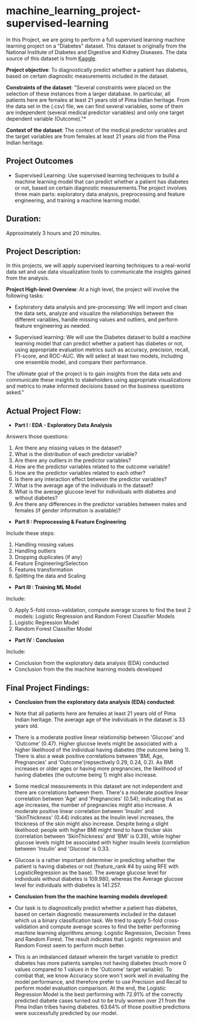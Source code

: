 # machine_learning_project-supervised-learning

In this Project, we are going to perform a full supervised learning machine learning project on a "Diabetes" dataset. This dataset is originally from the National Institute of Diabetes and Digestive and Kidney Diseases. The data source of this dataset is from [Kaggle](https://www.kaggle.com/datasets/akshaydattatraykhare/diabetes-dataset).

**Project objective**: To diagnostically predict whether a patient has diabetes, based on certain diagnostic measurements included in the dataset.

**Constraints of the dataset**: "Several constraints were placed on the selection of these instances from a larger database. In particular, all patients here are females at least 21 years old of Pima Indian heritage. From the data set in the (.csv) file, we can find several variables, some of them are independent (several medical predictor variables) and only one target dependent variable (Outcome)."*

**Context of the dataset**: The context of the medical predictor variables and the target variables are from females at least 21 years old from the Pima Indian heritage.

## Project Outcomes

- Supervised Learning: Use supervised learning techniques to build a machine learning model that can predict whether a patient has diabetes or not, based on certain diagnostic measurements.The project involves three main parts: exploratory data analysis, preprocessing and feature engineering, and training a machine learning model.

## Duration:
Approximately 3 hours and 20 minutes.

## Project Description:
In this projects, we will apply supervised learning techniques to a real-world data set and use data visualization tools to communicate the insights gained from the analysis.

**Project High-level Overview**:
At a high level, the project will involve the following tasks:

- Exploratory data analysis and pre-processing: We will import and clean the data sets, analyze and visualize the relationships between the different variables, handle missing values and outliers, and perform feature engineering as needed.

- Supervised learning: We will use the Diabetes dataset to build a machine learning model that can predict whether a patient has diabetes or not, using appropriate evaluation metrics such as accuracy, precision, recall, F1-score, and ROC-AUC. We will select at least two models, including one ensemble model, and compare their performance.

The ultimate goal of the project is to gain insights from the data sets and communicate these insights to stakeholders using appropriate visualizations and metrics to make informed decisions based on the business questions asked."

## Actual Project Flow:

- **Part I : EDA - Exploratory Data Analysis**

Answers those questions:

1. Are there any missing values in the dataset?
2. What is the distribution of each predictor variable?
3. Are there any outliers in the predictor variables?
4. How are the predictor variables related to the outcome variable?
5. How are the predictor variables related to each other?
6. Is there any interaction effect between the predictor variables?
7. What is the average age of the individuals in the dataset?
8. What is the average glucose level for individuals with diabetes and without diabetes?
9.  Are there any differences in the predictor variables between males and females (if gender information is available)?

- **Part II : Preprocessing & Feature Engineering**

Include these steps:

1. Handling missing values
2. Handling outliers
3. Dropping duplicates (if any)
4. Feature Engineering/Selection
5. Features transformation
6. Splitting the data and Scaling

- **Part III : Training ML Model**

Include:

0. Apply 5-fold cross-validation, compute average scores to find the best 2 models: Logistic Regression and Random Forest Classifier Models
1. Logistic Regression Model
2. Random Forest Classifier Model

- **Part IV : Conclusion**

Include:

- Conclusion from the exploratory data analysis (EDA) conducted
- Conclusion from the the machine learning models developed

## Final Project Findings:

- **Conclusion from the exploratory data analysis (EDA) conducted**:

* Note that all patients here are females at least 21 years old of Pima Indian heritage. The average age of the individuals in the dataset is 33 years old.

* There is a moderate postive linear relationship between 'Glucose' and 'Outcome' (0.47). Higher glucose levels might be associated with a higher likelihood of the individual having diabetes (the outcome being 1). There is also a weak positive correlations between 'BMI, Age, Pregnancies' and 'Outcome'(repsectively 0.29, 0.24, 0.2). As BMI increases or older ages or having more pregnancies, the likelihood of having diabetes (the outcome being 1) might also increase. 

* Some medical measurements in this dataset are not independent and there are correlations between them. There's a moderate positive linear correlation between 'Age' and 'Pregnancies' (0.54); indicating that as age increases, the number of pregnancies might also increase. A moderate positive linear correlation between 'Insulin' and 'SkinThickness' (0.44) indicates as the Insulin level increases, the thickness of the skin might also increase. Despite being a slight likelihood: people with higher BMI might tend to have thicker skin (correlation between 'SkinThickness' and 'BMI' is 0.39), while higher glucose levels might be associated with higher insulin levels (correlation between 'Insulin' and 'Glucose' is 0.33.

* Glucose is a rather important determiner in predicting whether the patient is having diabetes or not (feature_rank #4 by using RFE with LogisticRegression as the base). The average glucose level for individuals without diabetes is 109.980, whereas the Average glucose level for individuals with diabetes is 141.257.

- **Conclusion from the the machine learning models developed**:

* Our task is to diagnostically predict whether a patient has diabetes, based on certain diagnostic measurements included in the dataset which us a binary classification task. We tried to apply 5-fold cross-validation and compute average scores to find the better performing machine learning algorithms among: Logistic Regression, Decision Trees and Random Forest. The result indicates that Logistic regression and Random Forest seem to perform much better.

* This is an imbalanced dataset wherein the target variable to predict diabetes has more patients samples not having diabetes (much more 0 values compared to 1 values in the 'Outcome' target variable). To combat that, we know Accuracy score won't work well in evaluating the model performance, and therefore prefer to use Precision and Recall to perform model evaluation comparison. At the end, the Logistic Regression Model is the best performing with 72.91% of the correctly predicted diabete cases turned out to be truly women over 21 from the Pima Indian tribes having diabetes. 63.64% of those positive predictions were successfully predicted by our model.
